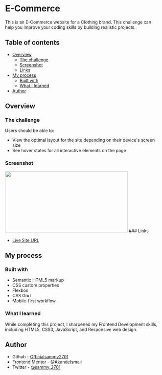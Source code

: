# E-Commerce

This is an E-Commerce website for a Clothing brand. This challenge can help you improve your coding skills by building realistic projects.

## Table of contents

- [Overview](#overview)
  - [The challenge](#the-challenge)
  - [Screenshot](#screenshot)
  - [Links](#links)
- [My process](#my-process)
  - [Built with](#built-with)
  - [What I learned](#what-i-learned)
- [Author](#author)
  
## Overview

### The challenge

Users should be able to:

- View the optimal layout for the site depending on their device's screen size
- See hover states for all interactive elements on the page

### Screenshot

<img src="images/E-commerce-127.0.0.1.png" width="400" height="200" > 
### Links

- [Live Site URL](https://officialsammy2701.github.io/E-Commerce/)

## My process

### Built with

- Semantic HTML5 markup
- CSS custom properties
- Flexbox
- CSS Grid
- Mobile-first workflow

### What I learned

While completing this project, I sharpened my Frontend Development skills, including HTML5, CSS3, JavaScript, and Responsive web design.

## Author

- Github - [Officialsammy2701](https://github.com/Officialsammy2701)
- Frontend Mentor - [@AkandeIsmail](https://www.frontendmentor.io/profile/AkandeIsmail)
- Twitter - [@sammy_2701](https://www.twitter.com/sammy_2701)
  

